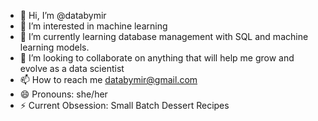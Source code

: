 - 👋 Hi, I’m @databymir
- 👀 I’m interested in machine learning
- 🌱 I’m currently learning database management with SQL and machine learning models.
- 💞️ I’m looking to collaborate on anything that will help me grow and evolve as a data scientist
- 📫 How to reach me databymir@gmail.com
- 😄 Pronouns: she/her
- ⚡ Current Obsession: Small Batch Dessert Recipes

<!---
databymir/databymir is a ✨ special ✨ repository because its `README.md` (this file) appears on your GitHub profile.
You can click the Preview link to take a look at your changes.
--->
